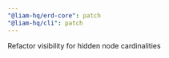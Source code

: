 ```yaml
---
"@liam-hq/erd-core": patch
"@liam-hq/cli": patch
---
```


Refactor visibility for hidden node cardinalities
